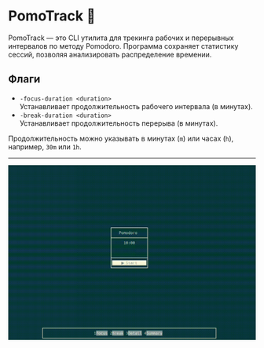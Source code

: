 # PomoTrack 🍅

PomoTrack — это CLI утилита для трекинга рабочих и перерывных интервалов по методу Pomodoro. Программа сохраняет статистику сессий, позволяя анализировать распределение времении.    
   
## Флаги   
  
- `-focus-duration <duration>`     
  Устанавливает продолжительность рабочего интервала (в минутах).    
- `-break-duration <duration>`      
  Устанавливает продолжительность перерыва (в минутах).    

Продолжительность можно указывать в минутах (`m`) или часах (`h`), например, `30m` или `1h`.

***

![Demo](assets/demo.gif)